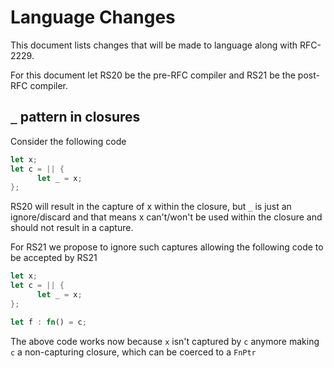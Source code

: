 # Language Changes

This document lists changes that will be made to language along with RFC-2229.

For this document let RS20 be the pre-RFC compiler and RS21 be the post-RFC compiler.

## `_` pattern in closures

Consider the following code 

```rust 
let x;
let c = || {
      let _ = x;
}; 
```

RS20 will result in the capture of x within the closure, but `_` is just an ignore/discard and that means x can't/won't be used within the closure and should not result in a capture.

For RS21 we propose to ignore such captures allowing the following code to be accepted by RS21

```rust
let x;
let c = || {
      let _ = x;
};

let f : fn() = c; 
```

The above code works now because `x` isn't captured by `c` anymore making `c` a non-capturing closure, which can be coerced to a `FnPtr`
